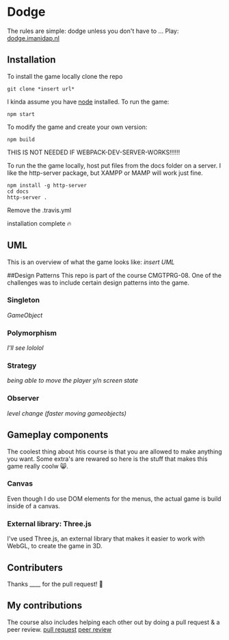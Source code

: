 # Dodge
The rules are simple: dodge unless you don't have to ...
Play: [dodge.imanidap.nl](https://dodge.imanidap.nl)

## Installation
To install the game locally clone the repo

```
git clone *insert url* 
```

I kinda assume you have [node](https://nodejs.org/) installed. 
To run the game: 
```
npm start
```
To modify the game and create your own version:

```
npm build
```

THIS IS NOT NEEDED IF WEBPACK-DEV-SERVER-WORKS!!!!!!

To run the the game locally, host put files from the docs folder on a server.
I like the http-server package, but XAMPP or MAMP will work just fine. 

```
npm install -g http-server
cd docs
http-server . 
```

Remove the .travis.yml 

installation complete 🔥

## UML
This is an overview of what the game looks like: 
*insert UML*

##Design Patterns
This repo is part of the course CMGTPRG-08. One of the challenges was to include certain design patterns into the game. 

### Singleton
*GameObject*

### Polymorphism
*I'll see lololol*

### Strategy
*being able to move the player y/n*
*screen state*

### Observer
*level change (faster moving gameobjects)*

## Gameplay components
The coolest thing about htis course is that you are allowed to make anything you want. Some extra's are rewared so here is the stuff that makes this game really coolw 😸.

### Canvas 
Even though I do use DOM elements for the menus, the actual game is build inside of a canvas. 

### External library: Three.js
I've used Three.js, an external library that makes it easier to work with WebGL, to create the game in 3D. 

## Contributers 
Thanks ____ for the pull request! 🎉

## My contributions
The course also includes helping each other out by doing a pull request & a peer review. 
[pull request](http://404.com/)
[peer review](http://404.com/)


